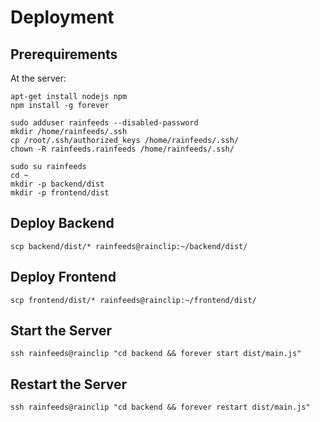 # Deployment

## Prerequirements

At the server:

```
apt-get install nodejs npm
npm install -g forever

sudo adduser rainfeeds --disabled-password
mkdir /home/rainfeeds/.ssh
cp /root/.ssh/authorized_keys /home/rainfeeds/.ssh/
chown -R rainfeeds.rainfeeds /home/rainfeeds/.ssh/

sudo su rainfeeds
cd ~
mkdir -p backend/dist
mkdir -p frontend/dist
```

## Deploy Backend

```
scp backend/dist/* rainfeeds@rainclip:~/backend/dist/
```

## Deploy Frontend

```
scp frontend/dist/* rainfeeds@rainclip:~/frontend/dist/
```

## Start the Server

```
ssh rainfeeds@rainclip "cd backend && forever start dist/main.js"
```

## Restart the Server

```
ssh rainfeeds@rainclip "cd backend && forever restart dist/main.js"
```

